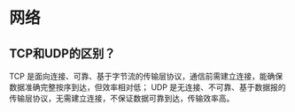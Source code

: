 # 网络

## TCP和UDP的区别？

TCP 是面向连接、可靠、基于字节流的传输层协议，通信前需建立连接，能确保数据准确完整按序到达，但效率相对低；
UDP 是无连接、不可靠、基于数据报的传输层协议，无需建立连接，不保证数据可靠到达，传输效率高。 


